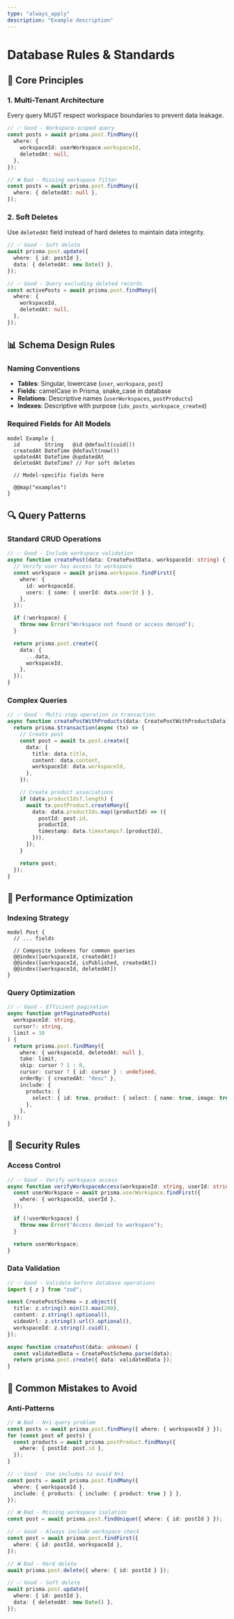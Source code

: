 ```yaml
---
type: "always_apply"
description: "Example description"
---
```


# Database Rules & Standards

## 🎯 Core Principles

### 1. Multi-Tenant Architecture

Every query MUST respect workspace boundaries to prevent data leakage.

```typescript
// ✅ Good - Workspace-scoped query
const posts = await prisma.post.findMany({
  where: {
    workspaceId: userWorkspace.workspaceId,
    deletedAt: null,
  },
});

// ❌ Bad - Missing workspace filter
const posts = await prisma.post.findMany({
  where: { deletedAt: null },
});
```

### 2. Soft Deletes

Use `deletedAt` field instead of hard deletes to maintain data integrity.

```typescript
// ✅ Good - Soft delete
await prisma.post.update({
  where: { id: postId },
  data: { deletedAt: new Date() },
});

// ✅ Good - Query excluding deleted records
const activePosts = await prisma.post.findMany({
  where: {
    workspaceId,
    deletedAt: null,
  },
});
```

## 📊 Schema Design Rules

### Naming Conventions

- **Tables**: Singular, lowercase (`user`, `workspace`, `post`)
- **Fields**: camelCase in Prisma, snake_case in database
- **Relations**: Descriptive names (`userWorkspaces`, `postProducts`)
- **Indexes**: Descriptive with purpose (`idx_posts_workspace_created`)

### Required Fields for All Models

```prisma
model Example {
  id        String   @id @default(cuid())
  createdAt DateTime @default(now())
  updatedAt DateTime @updatedAt
  deletedAt DateTime? // For soft deletes

  // Model-specific fields here

  @@map("examples")
}
```

## 🔍 Query Patterns

### Standard CRUD Operations

```typescript
// ✅ Good - Include workspace validation
async function createPost(data: CreatePostData, workspaceId: string) {
  // Verify user has access to workspace
  const workspace = await prisma.workspace.findFirst({
    where: {
      id: workspaceId,
      users: { some: { userId: data.userId } },
    },
  });

  if (!workspace) {
    throw new Error("Workspace not found or access denied");
  }

  return prisma.post.create({
    data: {
      ...data,
      workspaceId,
    },
  });
}
```

### Complex Queries

```typescript
// ✅ Good - Multi-step operation in transaction
async function createPostWithProducts(data: CreatePostWithProductsData) {
  return prisma.$transaction(async (tx) => {
    // Create post
    const post = await tx.post.create({
      data: {
        title: data.title,
        content: data.content,
        workspaceId: data.workspaceId,
      },
    });

    // Create product associations
    if (data.productIds?.length) {
      await tx.postProduct.createMany({
        data: data.productIds.map((productId) => ({
          postId: post.id,
          productId,
          timestamp: data.timestamps?.[productId],
        })),
      });
    }

    return post;
  });
}
```

## 🚀 Performance Optimization

### Indexing Strategy

```prisma
model Post {
  // ... fields

  // Composite indexes for common queries
  @@index([workspaceId, createdAt])
  @@index([workspaceId, isPublished, createdAt])
  @@index([workspaceId, deletedAt])
}
```

### Query Optimization

```typescript
// ✅ Good - Efficient pagination
async function getPaginatedPosts(
  workspaceId: string,
  cursor?: string,
  limit = 10
) {
  return prisma.post.findMany({
    where: { workspaceId, deletedAt: null },
    take: limit,
    skip: cursor ? 1 : 0,
    cursor: cursor ? { id: cursor } : undefined,
    orderBy: { createdAt: "desc" },
    include: {
      products: {
        select: { id: true, product: { select: { name: true, image: true } } },
      },
    },
  });
}
```

## 🔐 Security Rules

### Access Control

```typescript
// ✅ Good - Verify workspace access
async function verifyWorkspaceAccess(workspaceId: string, userId: string) {
  const userWorkspace = await prisma.userWorkspace.findFirst({
    where: { workspaceId, userId },
  });

  if (!userWorkspace) {
    throw new Error("Access denied to workspace");
  }

  return userWorkspace;
}
```

### Data Validation

```typescript
// ✅ Good - Validate before database operations
import { z } from "zod";

const CreatePostSchema = z.object({
  title: z.string().min(1).max(200),
  content: z.string().optional(),
  videoUrl: z.string().url().optional(),
  workspaceId: z.string().cuid(),
});

async function createPost(data: unknown) {
  const validatedData = CreatePostSchema.parse(data);
  return prisma.post.create({ data: validatedData });
}
```

## 🚫 Common Mistakes to Avoid

### Anti-Patterns

```typescript
// ❌ Bad - N+1 query problem
const posts = await prisma.post.findMany({ where: { workspaceId } });
for (const post of posts) {
  const products = await prisma.postProduct.findMany({
    where: { postId: post.id },
  });
}

// ✅ Good - Use includes to avoid N+1
const posts = await prisma.post.findMany({
  where: { workspaceId },
  include: { products: { include: { product: true } } },
});

// ❌ Bad - Missing workspace isolation
const post = await prisma.post.findUnique({ where: { id: postId } });

// ✅ Good - Always include workspace check
const post = await prisma.post.findFirst({
  where: { id: postId, workspaceId },
});

// ❌ Bad - Hard delete
await prisma.post.delete({ where: { id: postId } });

// ✅ Good - Soft delete
await prisma.post.update({
  where: { id: postId },
  data: { deletedAt: new Date() },
});
```
